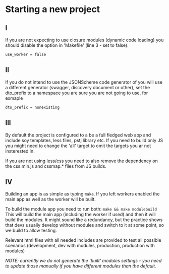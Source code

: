 # Starting a new project

## I

If you are not expecting to use closure modules (dynamic code loading)
you should disable the option in 'Makefile' (line 3 - set to false).

```
use_worker = false
```

## II

If you do not intend to use the JSONScheme code generator of you will
use a different generator (swagger, discovery document or other), set the
dto_prefix to a namespace you are sure you are not going to use, for exmaple

```
dto_prefix = nonexisting
```

## III

By default the project is configured to a be a full fledged web app
and include soy templates, less files, pstj library etc. If you need to
build only JS you might need to change the 'all' target to omit the
targets you ar not insterested in.

If you are not using less/css you need to also remove the dependency on
the css.min.js and cssmap.* files from JS builds.

## IV

Building an app is as simple as typing `make`.
If you left workers enabled the main app as well as the worker will be built.

To build the module app you need to run both: `make && make modulebuild`
This will build the main app (including the worker if used) and then it will
build the modules. It might sound like a redundancy, but the practice shows that
devs usually develop without modules and switch to it at some point, so we build
to allow testing.

Relevant html files with all needed includes are provided to test all possible
scenarios (development, dev with modules, production, production with modules)

*NOTE: currently we do not generate the 'built' modules settings - you need to
update those manually if you have different modules than the default.*
